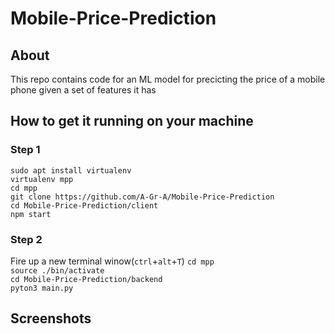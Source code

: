 # Mobile-Price-Prediction
## About  
This repo contains code for an ML model for precicting the price of a mobile phone given a set of features it has
## How to get it running on your machine  
### Step 1
`sudo apt install virtualenv`  
`virtualenv mpp`  
`cd mpp`  
`git clone https://github.com/A-Gr-A/Mobile-Price-Prediction`  
`cd Mobile-Price-Prediction/client`  
`npm start`  
### Step 2
Fire up a new terminal winow(`ctrl`+`alt`+`T`)
`cd mpp`  
`source ./bin/activate`  
`cd Mobile-Price-Prediction/backend`  
`pyton3 main.py`  


## Screenshots  

